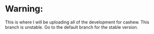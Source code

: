 # Warning:

This is where I will be uploading all of the development for cashew. This branch is unstable. Go to the default branch for the stable version.
